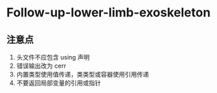 # Follow-up-lower-limb-exoskeleton

## 注意点
1. 头文件不应包含 using 声明
2. 错误输出改为 cerr
3. 内置类型使用值传递，类类型或容器使用引用传递
4. 不要返回局部变量的引用或指针
